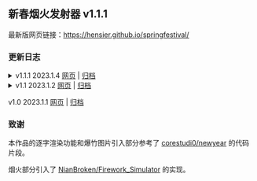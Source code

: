 ## 新春烟火发射器 v1.1.1

最新版网页链接：<https://hensier.github.io/springfestival/>

### 更新日志

<details><summary>v1.1.1 2023.1.4 <a href="https://hensier.github.io/releases/springfestival/v1.1.1/">网页</a> | <a href="https://github.com/hensier/springfestival/releases/tag/v1.1.1">归档</a></summary>

- 优化了日期和倒计时的显示：
    - 腊月时，将显示当日对应的农历。例如 2023 年 1 月 4 日将在括号中附加“壬寅年腊月十三”。
    - 倒计时中的“时”改为“小时”、“分”改为“分钟”。
    - 当倒计时某一项的值为 0 时，这一项将不再输出。例如“还剩 0 时 0 分 1 秒”将变为“还剩 1 秒”。

</details>

<details><summary>v1.1 2023.1.2 <a href="https://hensier.github.io/releases/springfestival/v1.1/">网页</a> | <a href="https://github.com/hensier/springfestival/releases/tag/v1.1">归档</a></summary>

- 引入了 [NianBroken/Firework_Simulator](https://github.com/NianBroken/Firework_Simulator/tree/ac5644aef4aecccbe1ece8d9f5373f63dc6e6978) 的烟火调节功能。
- 删去了之前引自 [corestudi0/newyear](https://github.com/corestudi0/corestudi0.github.io/tree/d51966ce536e14c6c422f8e6587125911c7e52fc/newyear) 的祝福文案，文案处暂时留白。
- 添加了网页图标。

</details>

v1.0 2023.1.1 <a href="https://hensier.github.io/releases/springfestival/v1.0/">网页</a> | <a href="https://github.com/hensier/springfestival/releases/tag/v1.0">归档</a></summary>

### 致谢

本作品的逐字渲染功能和爆竹图片引入部分参考了 [corestudi0/newyear](https://github.com/corestudi0/corestudi0.github.io/tree/d51966ce536e14c6c422f8e6587125911c7e52fc/newyear) 的代码片段。

烟火部分引入了 [NianBroken/Firework_Simulator](https://github.com/NianBroken/Firework_Simulator/tree/ac5644aef4aecccbe1ece8d9f5373f63dc6e6978) 的实现。